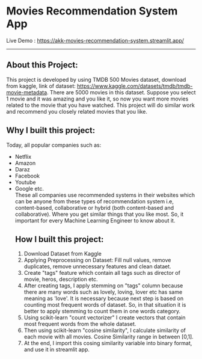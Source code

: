 # Movies Recommendation System App

Live Demo : https://akk-movies-recommendation-system.streamlit.app/

---------------------------------------

## About this Project:
This project is developed by using TMDB 500 Movies dataset, download from kaggle, link of dataset: https://www.kaggle.com/datasets/tmdb/tmdb-movie-metadata. There are 5000 movies in this dataset. Suppose you select 1 movie and it was amazing and you like it, so now you want more movies related to the movie that you have watched. This project will do similar work and recommend you closely related movies that you like.

## Why I built this project:
Today, all popular companies such as: 
<ul>
  <li>Netflix</li>
  <li>Amazon</li>
  <li>Daraz</li>
  <li>Facebook</li>
  <li>Youtube</li>
  <li>Google etc.</li>
These all companies use recommended systems in their websites which can be anyone from these types of recommendation system i.e, content-based, collaborative or hybrid (both content-based and collaborative). Where you get similar things that you like most. So, it important for every Machine Learning Engineer to know about it.

## How I built this project:
<ol>
  <li>Download Dataset from Kaggle</li>
  <li>Applying Preprocessing on Dataset: Fill null values, remove duplicates, remove unnecessary features and clean dataet.</li>
  <li>Create "tags" feature which contain all tags such as director of movie, heros, description etc.</li>
  <li>After creating tags, I apply stemming on "tags" column because there are many words such as lovely, loving, lover etc has same meaning as 'love'. It is necessary because next step is based on counting most frequent words of dataset. So, in that situation it is better to apply stemming to count them in one words category.</li>
  <li>Using scikit-learn "count vectorizer" I create vectors that contain most frequent words from the whole dataset.</li>
  <li>Then using scikit-learn "cosine similarity", I calculate similarity of each movie with all movies. Cosine Similarity range in between [0,1].</li>
  <li>At the end, I import this cosing similarity variable into binary format, and use it in streamlit app.</li>
</ol>
